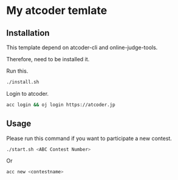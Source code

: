 # My atcoder temlate

## Installation

This template depend on atcoder-cli and online-judge-tools.

Therefore, need to be installed it.

Run this.

```bash
./install.sh
```

Login to atcoder.

```bash
acc login && oj login https://atcoder.jp
```

## Usage

Please run this command if you want to participate a new contest.

```bash
./start.sh <ABC Contest Number>
```

Or

```bash
acc new <contestname>
```

